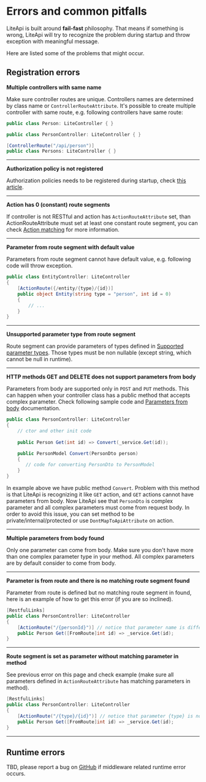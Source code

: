 ﻿---
Author: stanac
CreatedDate: 2017-03-30
Title: Errors and common pitfalls
RenderTitle: false
IsHtml: false
ParentPageId: basic-concepts
Id: errors-and-common-pitfalls
---

# Errors and common pitfalls

LiteApi is built around **fail-fast** philosophy. That means if something is wrong, LiteApi will try to recognize the problem during startup and throw exception with meaningful message.

Here are listed some of the problems that might occur.

## Registration errors

**Multiple controllers with same name**

Make sure controller routes are unique. Controllers names are determined by class name or `ControllerRouteAttribute`.
It's possible to create multiple controller with same route, e.g. following controllers have same route:

```csharp
public class Person: LiteController { }

public class PersonController: LiteController { }

[ControllerRoute("/api/person")]
public class Persons: LiteController { }
```
---
**Authorization policy is not registered**

Authorization policies needs to be registered during startup, check [this article](/#/docs/policy-authorization). 

---
**Action has 0 (constant) route segments**

If controller is not RESTful and action has `ActionRouteAttribute` set, than ActionRouteAttribute must set 
at least one constant route segment, you can check [Action matching](/#/docs/action-matching) for more
information.

---
**Parameter from route segment with default value**

Parameters from route segment cannot have default value, e.g. following code will throw exception.

```csharp
public class EntityController: LiteController
{
    [ActionRoute({/entity/{type}/{id})]
    public object Entity(string type = "person", int id = 0)
    {
        // ...
    }
}
```

---
**Unsupported parameter type from route segment**

Route segment can provide parameters of types defined in [Supported parameter types](/#/docs/parameters-supported-types). Those types must be non nullable (except string, which cannot be null in runtime).

---
**HTTP methods GET and DELETE does not support parameters from body**

Parameters from body are supported only in `POST` and `PUT` methods. This can happen when
your controller class has a public method that accepts complex parameter. Check following sample code and
[Parameters from body](/#/docs/parameter-retrieving-from-body) documentation.

```csharp
public class PersonController: LiteController
{
    // ctor and other init code
    
    public Person Get(int id) => Convert(_service.Get(id));

    public PersonModel Convert(PersonDto person)
    {
       // code for converting PersonDto to PersonModel
    }
}
```
In example above we have public method `Convert`. Problem with this method is that LiteApi is recognizing
it like `GET` action, and `GET` actions cannot have parameters from body. Now LiteApi see that `PersonDto` is complex parameter and all complex parameters must come from  request body. In order to avoid this issue, 
you can set method to be private/internal/protected or use `DontMapToApiAttribute` on action.

---
**Multiple parameters from body found**

Only one parameter can come from body. Make sure you don't have more than one complex parameter type in
your method. All complex parameters are by default consider to come from body.

---
**Parameter is from route and there is no matching route segment found**

Parameter from route is defined but no matching route segment in found, here is an example of how to get this error (if you are so inclined).
```csharp
[RestfulLinks]
public class PersonController: LiteController
{
    [ActionRoute("/{personId}")] // notice that parameter name is different from parameter in method
    public Person Get([FromRoute]int id) => _service.Get(id);
}
```

---
**Route segment is set as parameter without matching parameter in method**

See previous error on this page and check example (make sure all parameters defined in `ActionRouteAttribute` has matching parameters in method).
```csharp
[RestfulLinks]
public class PersonController: LiteController
{
    [ActionRoute("/{type}/{id}")] // notice that parameter {type} is not defined in method
    public Person Get([FromRoute]int id) => _service.Get(id);
}
```

---
## Runtime errors

TBD, please report a bug on [GitHub](https://github.com/stanac/LiteApi/issues/new) if middleware related runtime error occurs.